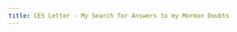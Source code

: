 ```yaml
---
title: CES Letter - My Search for Answers to my Mormon Doubts
---
```


<TitlePage
  title="CES LETTER"
  subtitle="MY SEARCH FOR ANSWERS TO MORMON DOUBTS"
  author="Jeremy T. Runnels"
  dates="April 2013, Updated October 2017"
/>